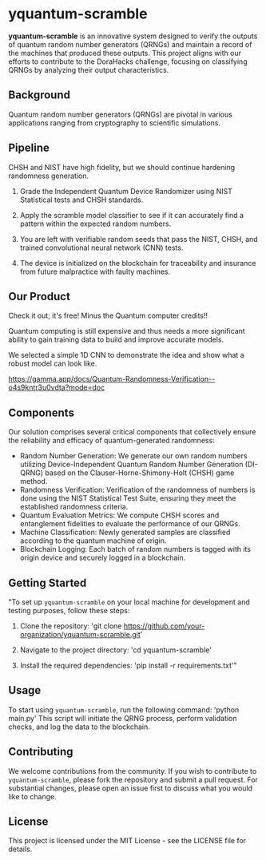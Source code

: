 # yquantum-scramble

**yquantum-scramble** is an innovative system designed to verify the outputs of quantum random number generators (QRNGs) and maintain a record of the machines that produced these outputs. This project aligns with our efforts to contribute to the DoraHacks challenge, focusing on classifying QRNGs by analyzing their output characteristics.

## Background

Quantum random number generators (QRNGs) are pivotal in various applications ranging from cryptography to scientific simulations.

## Pipeline

CHSH and NIST have high fidelity, but we should continue hardening randomness generation. 

1. Grade the Independent Quantum Device Randomizer using NIST Statistical tests and CHSH standards.

2. Apply the scramble model classifier to see if it can accurately find a pattern within the expected random numbers. 

3. You are left with verifiable random seeds that pass the NIST, CHSH, and trained convolutional neural network (CNN) tests.

4. The device is initialized on the blockchain for traceability and insurance from future malpractice with faulty machines. 

## Our Product

Check it out; it's free! Minus the Quantum computer credits!! 

Quantum computing is still expensive and thus needs a more significant ability to gain training data to build and improve accurate models. 

We selected a simple 1D CNN to demonstrate the idea and show what a robust model can look like.

https://gamma.app/docs/Quantum-Randomness-Verification--o4s9kntr3u0vdta?mode=doc 

## Components

Our solution comprises several critical components that collectively ensure the reliability and efficacy of quantum-generated randomness:
- Random Number Generation: We generate our own random numbers utilizing Device-Independent Quantum Random Number Generation (DI-QRNG) based on the Clauser-Horne-Shimony-Holt (CHSH) game method.
- Randomness Verification: Verification of the randomness of numbers is done using the NIST Statistical Test Suite, ensuring they meet the established randomness criteria.
- Quantum Evaluation Metrics: We compute CHSH scores and entanglement fidelities to evaluate the performance of our QRNGs.
- Machine Classification: Newly generated samples are classified according to the quantum machine of origin.
- Blockchain Logging: Each batch of random numbers is tagged with its origin device and securely logged in a blockchain.

## Getting Started

"To set up `yquantum-scramble` on your local machine for development and testing purposes, follow these steps:

1. Clone the repository:
   'git clone https://github.com/your-organization/yquantum-scramble.git'

2. Navigate to the project directory:
   'cd yquantum-scramble'

3. Install the required dependencies:
   'pip install -r requirements.txt'"

## Usage

To start using `yquantum-scramble`, run the following command:
'python main.py'
This script will initiate the QRNG process, perform validation checks, and log the data to the blockchain.

## Contributing

We welcome contributions from the community. If you wish to contribute to `yquantum-scramble`, please fork the repository and submit a pull request. For substantial changes, please open an issue first to discuss what you would like to change.

## License

This project is licensed under the MIT License - see the LICENSE file for details.
